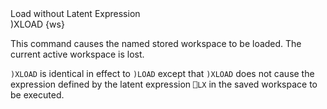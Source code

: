 <div class="heading">
  <div class="name">Load without Latent Expression</div>
  <div class="command">)XLOAD {ws}</div>
</div>

This command causes the named stored workspace to be loaded.  The current active workspace is lost.

`)XLOAD` is identical in effect to `)LOAD` except that `)XLOAD` does not cause the expression defined by the latent expression `⎕LX` in the saved workspace to be executed.

